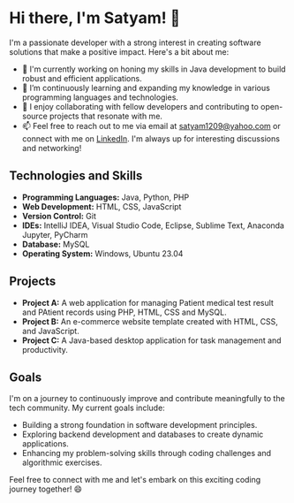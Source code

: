 # Hi there, I'm Satyam! 👋

I'm a passionate developer with a strong interest in creating software solutions that make a positive impact. Here's a bit about me:

- 🔭 I'm currently working on honing my skills in Java development to build robust and efficient applications.
- 🌱 I’m continuously learning and expanding my knowledge in various programming languages and technologies.
- 👯 I enjoy collaborating with fellow developers and contributing to open-source projects that resonate with me.
- 📫 Feel free to reach out to me via email at satyam1209@yahoo.com or connect with me on [LinkedIn](https://www.linkedin.com/in/satyam1209). I'm always up for interesting discussions and networking!

## Technologies and Skills

- **Programming Languages:** Java, Python, PHP
- **Web Development:** HTML, CSS, JavaScript
- **Version Control:** Git
- **IDEs:** IntelliJ IDEA, Visual Studio Code, Eclipse, Sublime Text, Anaconda Jupyter, PyCharm 
- **Database:** MySQL
- **Operating System:** Windows, Ubuntu 23.04

## Projects

- **Project A:** A web application for managing Patient medical test result and PAtient records using PHP, HTML, CSS and MySQL.
- **Project B:** An e-commerce website template created with HTML, CSS, and JavaScript.
- **Project C:** A Java-based desktop application for task management and productivity.

## Goals

I'm on a journey to continuously improve and contribute meaningfully to the tech community. My current goals include:

- Building a strong foundation in software development principles.
- Exploring backend development and databases to create dynamic applications.
- Enhancing my problem-solving skills through coding challenges and algorithmic exercises.

Feel free to connect with me and let's embark on this exciting coding journey together! 😄
